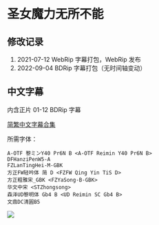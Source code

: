 # 圣女魔力无所不能

## 修改记录

1. 2021-07-12  WebRip 字幕打包，WebRip 发布
2. 2022-09-04  BDRip 字幕打包（无时间轴变动）

## 中文字幕

内含正片 01-12 BDRip 字幕

[简繁中文字幕合集](https://github.com/Nekomoekissaten-SUB/Nekomoekissaten-MIR-Subs/releases/download/subtitle_pkg/Seijo_BD_zho.7z)  

所需字体：
```
A-OTF 黎ミンY40 Pr6N B <A-OTF Reimin Y40 Pr6N B>
DFHanziPenW5-A
FZLanTingHei-M-GBK
方正FW轻吟体 简 D <FZFW Qing Yin TiS D>
方正粗雅宋_GBK <FZYaSong-B-GBK>
华文中宋 <STZhongsong>
森泽UD黎明体 Gb4 B <UD Reimin SC Gb4 B>
文鼎DC清圓B5
```

![](https://nekomoe.pages.dev/images/2021-04/seijyonomaryoku.jpg)